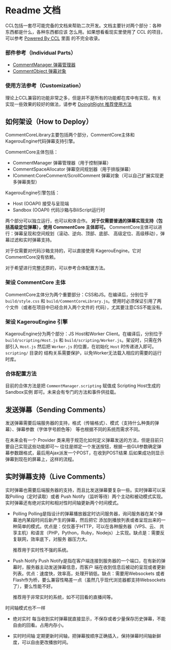 # Readme 文档

CCL包括一套尽可能完备的文档来帮助二次开发。文档主要针对两个部分：各种东西都是什么，各种东西都应该
怎么用。如果想看看现实里使用了 CCL 的项目，可以参考 [Powered By CCL](PoweredByCCL.md) 里面
的不完全收录。

### 部件参考（Individual Parts）

- [CommentManager 弹幕管理器](CommentManager.md)
- [CommentObject 弹幕对象](CommentObject.md)

### 使用方法参考（Customization）
理论上CCL兼容的功能非常之多，但是并不是所有的功能都在库中有实现，有关实现一些效果的较好的做法，请参考
[DoingItRight 推荐使用方法](DoingItRight.md)

## 如何架设（How to Deploy）
CommentCoreLibrary主要包括两个部分，CommentCore主体和KagerouEngine代码弹幕支持引擎。

CommentCore主体包括：
- CommentManager 弹幕管理器（用于控制弹幕）
- CommentSpaceAllocator 弹幕空间规划器（用于排版弹幕）
- IComment:CoreComment/ScrollComment 弹幕对象（可以自己扩展实现更多弹幕类型）

KagerouEngine引擎包括：
- Host (OOAPI) 接受与呈现端
- Sandbox (OOAPI) 代码沙箱与BiliScript运行时

两个部分可以独立运行，也可以和体合作。 **对于仅需要普通的弹幕实现支持（包括高级定位弹幕），使用 
CommentCore 主体即可。** CommentCore主体可以进行：弹幕呈现和空间规划（滚动、逆向、顶部、底部、
高级定位、高级移动），弹幕过滤和实时弹幕支持。

对于仅需要对代码沙箱支持的，可以直接使用  KagerouEngine。它对 CommentCore没有依赖。

对于希望进行完整还原的，可以参考合体配置方法。

### 架设 CommentCore 主体
CommentCore主体分为两个重要部分：CSS和JS。在编译后，分别位于`build/style.css` 和 
`build/CommentCoreLibrary.js`。使用时必须保证引用了两个文件（或者在项目中已经合并入两个文件的
代码），尤其要注意CSS不能没有。

### 架设 KagerouEngine 引擎
KagerouEngine分为两个部分：JS Host和Worker Client。在编译后，分别位于 
`build/scripting/Host.js` 和 `build/scripting/Worker.js`。架设时，只需在外部引入 
`Host.js` 然后把 `Worker.js` 的位置，在初始化 `Host` 时传递进入即可。`scripting/` 目录的
结构关系需要保护，以免Worker无法载入相应的需要的运行时库。

### 合体配置方法
目前的合体方法是把 `CommentManager.scripting` 赋值成 Scripting Host生成的 Sandbox实例
即可。未来会有专门的方法和事件供挂载。

## 发送弹幕（Sending Comments）
发送弹幕需要后端服务器的支持，格式（传输格式）、模式（支持什么种类的弹幕）、弹幕参数（字体字号颜色等）
等也根据不同的系统而需求不同。

在未来会有一个 Provider 类来用于规范化如何定义弹幕发送的方法，但是目前只要自己实现这些功能即可～
往往是绑定一个发送按钮，根据一些GUI参数确定弹幕参数跟格式，最后用Ajax派发一个POST，在收到POST结果
后如果成功则显示弹幕到现在的屏幕上，这样的流程。

## 实时弹幕支持（Live Comments）
实时弹幕也需要后端服务器的支持，而且比发送弹幕要复杂一些。实时弹幕可以采取Polling（定时读取）或者
Push Notify（监听等待）两个主动和被动模式实现。实时弹幕还有绝对实时和相对性时间轴更新两个时间模式。

- Polling
    Polling是指设计的弹幕播放器定时访问服务器，询问服务器在某个弹幕池内某段时间后新产生的弹幕，然后把它
    添加到播放列表或者呈现出来的一种简单的模式。优点是：仅仅基于HTTP，可以在各种服务器（VPS、云、
    共享主机）和语言（PHP，Python，Ruby，Nodejs）上实现。缺点是：需要反复联网，效率底下，对服务
    器压力大。
    
    推荐用于实时性不强的系统。
    
- Push Notify
    Push Notify是指在客户端连接到服务器的一个端口，在有新的弹幕时，服务器主动发送弹幕信息，而客户
    端在收到信息后被动的呈现或者更新列表。优点：速度快，效率高，处理开销低。缺点：需要用Websockets
    或者Flash作为桥，要么兼容性略差一点（虽然几乎现代浏览器都支持Websockets 了），要么性能不好。
    
    推荐用于非常实时的系统，如不可回看的直播间等。

时间轴模式也不一样
    
- 绝对实时
    每当收到实时弹幕就直接显示，不保存或者少量保存历史弹幕，不能自由的回看。占用内存小。

- 实时时间轴
    定期更新时间轴，把弹幕按顺序正确插入，保持弹幕时间轴新鲜度，可以自由更改播放时间。

